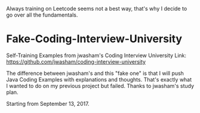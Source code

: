 Always training on Leetcode seems not a best way, that's why I decide to go over all the fundamentals.

# Fake-Coding-Interview-University
Self-Training Examples from jwasham's Coding Interview University
Link: https://github.com/jwasham/coding-interview-university

The difference between jwasham's and this "fake one" is that I will push Java Coding Examples with explanations and thoughts. That's exactly what I wanted to do on my previous project but failed. Thanks to jwasham's study plan. 

Starting from September 13, 2017.
